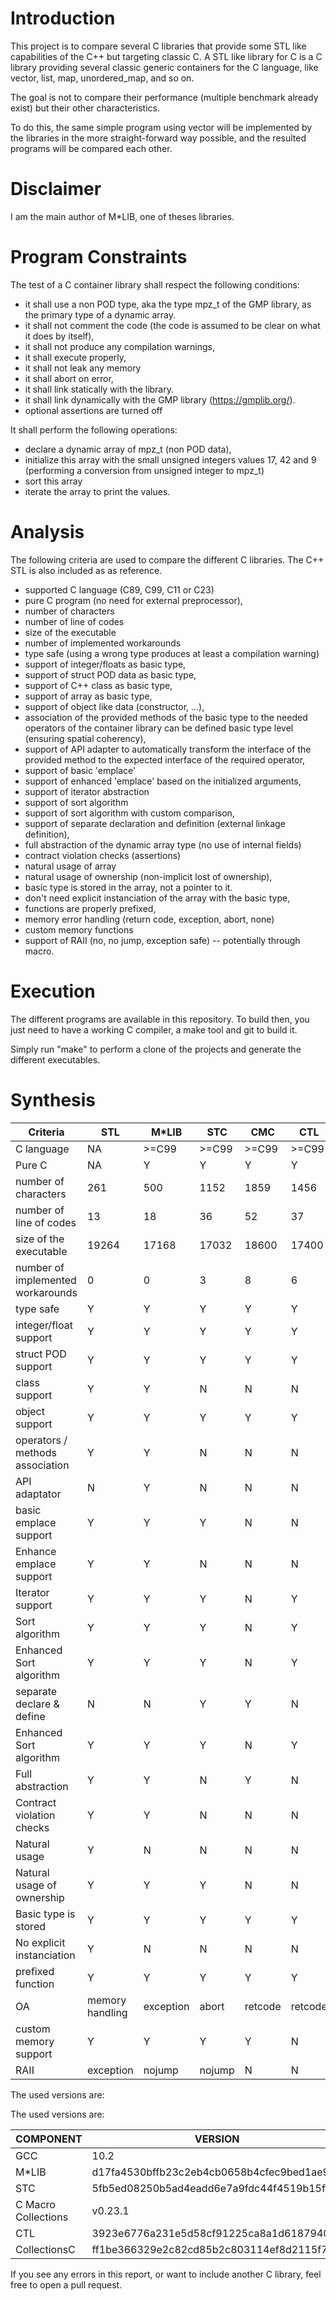 # Introduction

This project is to compare several C libraries
that provide some STL like capabilities of the C++ but targeting classic C.
A STL like library for C is a C library providing several classic generic containers for the C language,
like vector, list, map, unordered_map, and so on.

The goal is not to compare their performance (multiple benchmark already exist) but their other characteristics.

To do this, the same simple program using vector will be implemented by the libraries
in the more straight-forward way possible,
and the resulted programs will be compared each other.


# Disclaimer

I am the main author of M\*LIB, one of theses libraries.


# Program Constraints

The test of a C container library shall respect the following conditions:

* it shall use a non POD type, aka the type mpz\_t of the GMP library, as the primary type of a dynamic array.
* it shall not comment the code (the code is assumed to be clear on what it does by itself),
* it shall not produce any compilation warnings,
* it shall execute properly,
* it shall not leak any memory
* it shall abort on error,
* it shall link statically with the library.
* it shall link dynamically with the GMP library (https://gmplib.org/).
* optional assertions are turned off

It shall perform the following operations:

* declare a dynamic array of mpz_t (non POD data),
* initialize this array with the small unsigned integers values 17, 42 and 9 (performing a conversion from unsigned integer to mpz_t)
* sort this array
* iterate the array to print the values.


# Analysis

The following criteria are used to compare the different C libraries. The C++ STL is also included as as reference.

* supported C language (C89, C99, C11 or C23)
* pure C program (no need for external preprocessor),
* number of characters
* number of line of codes
* size of the executable
* number of implemented workarounds
* type safe (using a wrong type produces at least a compilation warning)
* support of integer/floats as basic type,
* support of struct POD data as basic type,
* support of C++ class as basic type,
* support of array as basic type,
* support of object like data (constructor, ...),
* association of the provided methods of the basic type to the needed operators of the container library can be defined basic type level (ensuring spatial coherency),
* support of API adapter to automatically transform the interface of the provided method to the expected interface of the required operator, 
* support of basic 'emplace'
* support of enhanced 'emplace' based on the initialized arguments,
* support of iterator abstraction
* support of sort algorithm
* support of sort algorithm with custom comparison,
* support of separate declaration and definition (external linkage definition),
* full abstraction of the dynamic array type (no use of internal fields)
* contract violation checks (assertions)
* natural usage of array
* natural usage of ownership (non-implicit lost of ownership),
* basic type is stored in the array, not a pointer to it.
* don't need explicit instanciation of the array with the basic type,
* functions are properly prefixed,
* memory error handling (return code, exception, abort, none)
* custom memory functions
* support of RAII (no, no jump, exception safe) -- potentially through macro.


# Execution

The different programs are available in this repository.
To build then, you just need to have
a working C compiler, a make tool and git
to build it.

Simply run "make" to perform a clone of the projects
and generate the different executables.


# Synthesis

| Criteria                          | STL       | M*LIB  | STC     | CMC     | CTL   | CollectionsC |
|-----------------------------------|-----------|--------|---------|---------|-------|--------------|
| C language                        | NA        | >=C99  | >=C99   | >=C99   | >=C99 | >= C99       |
| Pure C                            | NA        | Y      | Y       | Y       | Y     | Y            |
| number of characters              | 261       | 500    | 1152    | 1859    | 1456  | 1288         |
| number of line of codes           | 13        | 18     | 36      | 52      | 37    | 58           |
| size of the executable            | 19264     | 17168  | 17032   | 18600   | 17400 | 23192        |
| number of implemented workarounds | 0         | 0      | 3       | 8       | 6     | 1            |
| type safe                         | Y         | Y      | Y       | Y       | Y     | N            |
| integer/float support             | Y         | Y      | Y       | Y       | Y     | Y            |
| struct POD support                | Y         | Y      | Y       | Y       | Y     | N            |
| class support                     | Y         | Y      | N       | N       | N     | N            |
| object support                    | Y         | Y      | Y       | Y       | Y     | N            |
| operators / methods association   | Y         | Y      | N       | N       | N     | N            |
| API adaptator                     | N         | Y      | N       | N       | N     | N            |
| basic emplace support             | Y         | Y      | Y       | N       | N     | N            |
| Enhance emplace support           | Y         | Y      | N       | N       | N     | N            |
| Iterator support                  | Y         | Y      | Y       | N       | Y     | Y            |
| Sort algorithm                    | Y         | Y      | Y       | N       | Y     | Y            |
| Enhanced Sort algorithm           | Y         | Y      | Y       | N       | Y     | Y            |
| separate declare & define         | N         | N      | Y       | Y       | N     | Y            |
| Enhanced Sort algorithm           | Y         | Y      | Y       | N       | Y     | Y            |
| Full abstraction                  | Y         | Y      | N       | Y       | N     | Y            |
| Contract violation checks         | Y         | Y      | N       | N       | N     | N            |
| Natural usage                     | Y         | N      | N       | N       | N     | N            |
| Natural usage of ownership        | Y         | Y      | Y       | N       | N     | Y            |
| Basic type is stored              | Y         | Y      | Y       | Y       | Y     | N            |
| No explicit instanciation         | Y         | N      | N       | N       | N     | Y            |
| prefixed function                 | Y         | Y      | Y       | Y       | Y     | Y            |
OA| memory handling                   | exception | abort  | retcode | retcode | none  | retcode      |
| custom memory support             | Y         | Y      | Y       | Y       | N     | Y            |
| RAII                              | exception | nojump | nojump  | N       | N     | N            |

The used versions are:


The used versions are:

COMPONENT      | VERSION
---------------|-----------------------------------------
GCC            | 10.2
M\*LIB         | d17fa4530bffb23c2eb4cb0658b4cfec9bed1ae9
STC            | 5fb5ed08250b5ad4eadd6e7a9fdc44f4519b15ff
C Macro Collections | v0.23.1
CTL            | 3923e6776a231e5d58cf91225ca8a1d61879401b
CollectionsC   | ff1be366329e2c82cd85b2c803114ef8d2115f7f

If you see any errors in this report,
or want to include another C library,
feel free to open a pull request.

